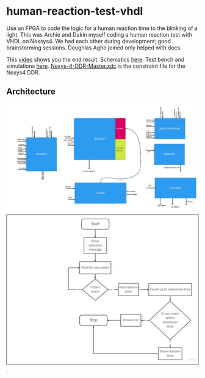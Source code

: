 # human-reaction-test-vhdl
Use an FPGA to code the logic for a human reaction time to the blinking of a light. This was Archie and Dakin myself coding a human reaction test with VHDL on Nexsys4. We had each other during development; good brainstorming sessions. Doughlas Agho joined only helped with docs.

This [video](demo/vhdl-demo.mp4) shows you the end result. Schematics [here](rtl_schematic.pdf). Test bench and simulations [here](./Schematics/). [Nexys-4-DDR-Master.xdc](./Nexys-4-DDR-Master.xdc) is the constraint file for the Nexys4 DDR.

## Architecture
![Block diagram](demo/components.jpg)

![Flow chart](demo/flow-chart.jpg).


